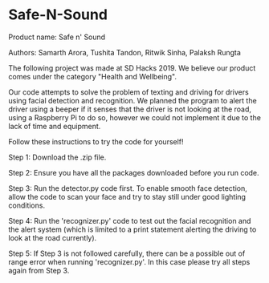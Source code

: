 # Safe-N-Sound

Product name: Safe n' Sound

Authors: Samarth Arora, Tushita Tandon, Ritwik Sinha, Palaksh Rungta

The following project was made at SD Hacks 2019. We believe our product comes under the category "Health and Wellbeing".

Our code attempts to solve the problem of texting and driving for drivers using facial detection and recognition. We planned the program to alert the driver using a beeper if it senses that the driver is not looking at the road, using a Raspberry Pi to do so, however we could not implement it due to the lack of time and equipment.

Follow these instructions to try the code for yourself!

Step 1: Download the .zip file.

Step 2: Ensure you have all the packages downloaded before you run code.

Step 3: Run the detector.py code first. To enable smooth face detection, allow the code to scan your face and try to stay still under good lighting conditions.

Step 4: Run the 'recognizer.py' code to test out the facial recognition and the alert system (which is limited to a print statement alerting the driving to look at the road currently).

Step 5: If Step 3 is not followed carefully, there can be a possible out of range error when running 'recognizer.py'. In this case please try all steps again from Step 3.
